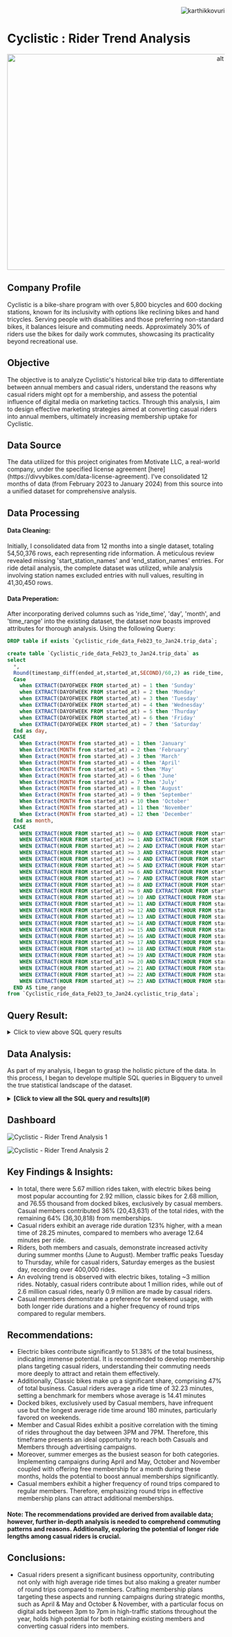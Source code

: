 <p align="right"> <img src="https://komarev.com/ghpvc/?username=karthikkovuri&label=Repository%20views&color=0e75b6&style=flat" alt="karthikkovuri" /> </p>

<h1 aling="left"> Cyclistic : Rider Trend Analysis </h1>

<p align="center">
  <img src="https://github.com/KarthikKovuri/Cyclistic_Trend_Analysis/assets/162425413/273facd0-45ea-4a0e-b8c0-c15a3bde1f80" alt="alt text" style="width:1000px;height:500px;">
</p>

<h2 align="left"> Company Profile </h2>
Cyclistic is a bike-share program with over 5,800 bicycles and 600 docking stations, known for its inclusivity with options like reclining bikes and hand tricycles. Serving people with disabilities and those preferring non-standard bikes, it balances leisure and commuting needs. Approximately 30% of riders use the bikes for daily work commutes, showcasing its practicality beyond recreational use.

<h2 align="left"> Objective </h2>
The objective is to analyze Cyclistic's historical bike trip data to differentiate between annual members and casual riders, understand the reasons why casual riders might opt for a membership, and assess the potential influence of digital media on marketing tactics. Through this analysis, I aim to design effective marketing strategies aimed at converting casual riders into annual members, ultimately increasing membership uptake for Cyclistic.

<h2 align="left"> Data Source </h2>
The data utilized for this project originates from Motivate LLC, a real-world company, under the specified license agreement [here](https://divvybikes.com/data-license-agreement). I've consolidated 12 months of data (from February 2023 to January 2024) from this source into a unified dataset for comprehensive analysis.

<h2 align="left"> Data Processing </h2>

<h4 align="left"> Data Cleaning: </h4>

Initially, I consolidated data from 12 months into a single dataset, totaling 54,50,376 rows, each representing ride information. A meticulous review revealed missing 'start_station_names' and 'end_station_names' entries. For ride detail analysis, the complete dataset was utilized, while analysis involving station names excluded entries with null values, resulting in 41,30,450 rows.

 <h4 align="left"> Data Preperation: </h4>

After incorporating derived columns such as 'ride_time', 'day', 'month', and 'time_range' into the existing dataset, the dataset now boasts improved attributes for thorough analysis.
Using the following Query: 

```sql
DROP table if exists `Cyclistic_ride_data_Feb23_to_Jan24.trip_data`;

create table `Cyclistic_ride_data_Feb23_to_Jan24.trip_data` as
select
  *,
  Round(timestamp_diff(ended_at,started_at,SECOND)/60,2) as ride_time, 
  Case
    when EXTRACT(DAYOFWEEK FROM started_at) = 1 then 'Sunday'
    when EXTRACT(DAYOFWEEK FROM started_at) = 2 then 'Monday'
    when EXTRACT(DAYOFWEEK FROM started_at) = 3 then 'Tuesday'
    when EXTRACT(DAYOFWEEK FROM started_at) = 4 then 'Wednesday'
    when EXTRACT(DAYOFWEEK FROM started_at) = 5 then 'Thurday'
    when EXTRACT(DAYOFWEEK FROM started_at) = 6 then 'Friday'
    when EXTRACT(DAYOFWEEK FROM started_at) = 7 then 'Saturday'
  End as day,
  CASE
    When Extract(MONTH from started_at) = 1 then 'January'
    When Extract(MONTH from started_at) = 2 then 'February'
    When Extract(MONTH from started_at) = 3 then 'March'
    When Extract(MONTH from started_at) = 4 then 'April'
    When Extract(MONTH from started_at) = 5 then 'May'
    When Extract(MONTH from started_at) = 6 then 'June'
    When Extract(MONTH from started_at) = 7 then 'July'
    When Extract(MONTH from started_at) = 8 then 'August'
    When Extract(MONTH from started_at) = 9 then 'September'
    When Extract(MONTH from started_at) = 10 then 'October'
    When Extract(MONTH from started_at) = 11 then 'November'
    When Extract(MONTH from started_at) = 12 then 'December'
  End as month,
  CASE
    WHEN EXTRACT(HOUR FROM started_at) >= 0 AND EXTRACT(HOUR FROM started_at) < 1 THEN '12AM - 1AM'
    WHEN EXTRACT(HOUR FROM started_at) >= 1 AND EXTRACT(HOUR FROM started_at) < 2 THEN '1AM - 2AM'
    WHEN EXTRACT(HOUR FROM started_at) >= 2 AND EXTRACT(HOUR FROM started_at) < 3 THEN '2AM - 3AM'
    WHEN EXTRACT(HOUR FROM started_at) >= 3 AND EXTRACT(HOUR FROM started_at) < 4 THEN '3AM - 4AM'
    WHEN EXTRACT(HOUR FROM started_at) >= 4 AND EXTRACT(HOUR FROM started_at) < 5 THEN '4AM - 5AM'
    WHEN EXTRACT(HOUR FROM started_at) >= 5 AND EXTRACT(HOUR FROM started_at) < 6 THEN '5AM - 6AM'
    WHEN EXTRACT(HOUR FROM started_at) >= 6 AND EXTRACT(HOUR FROM started_at) < 7 THEN '6AM - 7AM'
    WHEN EXTRACT(HOUR FROM started_at) >= 7 AND EXTRACT(HOUR FROM started_at) < 8 THEN '7AM - 8AM'
    WHEN EXTRACT(HOUR FROM started_at) >= 8 AND EXTRACT(HOUR FROM started_at) < 9 THEN '8AM - 9AM'
    WHEN EXTRACT(HOUR FROM started_at) >= 9 AND EXTRACT(HOUR FROM started_at) < 10 THEN '9AM - 10AM'
    WHEN EXTRACT(HOUR FROM started_at) >= 10 AND EXTRACT(HOUR FROM started_at) < 11 THEN '10AM - 11AM'
    WHEN EXTRACT(HOUR FROM started_at) >= 11 AND EXTRACT(HOUR FROM started_at) < 12 THEN '11AM - 12PM'
    WHEN EXTRACT(HOUR FROM started_at) >= 12 AND EXTRACT(HOUR FROM started_at) < 13 THEN '12PM - 1PM'
    WHEN EXTRACT(HOUR FROM started_at) >= 13 AND EXTRACT(HOUR FROM started_at) < 14 THEN '1PM - 2PM'
    WHEN EXTRACT(HOUR FROM started_at) >= 14 AND EXTRACT(HOUR FROM started_at) < 15 THEN '2PM - 3PM'
    WHEN EXTRACT(HOUR FROM started_at) >= 15 AND EXTRACT(HOUR FROM started_at) < 16 THEN '3PM - 4PM'
    WHEN EXTRACT(HOUR FROM started_at) >= 16 AND EXTRACT(HOUR FROM started_at) < 17 THEN '4PM - 5PM'
    WHEN EXTRACT(HOUR FROM started_at) >= 17 AND EXTRACT(HOUR FROM started_at) < 18 THEN '5PM - 6PM'
    WHEN EXTRACT(HOUR FROM started_at) >= 18 AND EXTRACT(HOUR FROM started_at) < 19 THEN '6PM - 7PM'
    WHEN EXTRACT(HOUR FROM started_at) >= 19 AND EXTRACT(HOUR FROM started_at) < 20 THEN '7PM - 8PM'
    WHEN EXTRACT(HOUR FROM started_at) >= 20 AND EXTRACT(HOUR FROM started_at) < 21 THEN '8PM - 9PM'
    WHEN EXTRACT(HOUR FROM started_at) >= 21 AND EXTRACT(HOUR FROM started_at) < 22 THEN '9PM - 10PM'
    WHEN EXTRACT(HOUR FROM started_at) >= 22 AND EXTRACT(HOUR FROM started_at) < 23 THEN '10PM - 11PM'
    WHEN EXTRACT(HOUR FROM started_at) >= 23 AND EXTRACT(HOUR FROM started_at) < 24 THEN '11PM - 12AM'
  END AS time_range
from `Cyclistic_ride_data_Feb23_to_Jan24.cyclistic_trip_data`;
```

## Query Result:
<details>
  <summary> Click to view above SQL query results </summary>
  
![SS_table](https://github.com/KarthikKovuri/Cyclistic_Trend_Analysis/assets/162425413/d328b7ff-fd91-4c31-9dec-2e131fa3bd09)

</details>

## Data Analysis:
As part of my analysis, I began to grasp the holistic picture of the data. In this process, I began to develope multiple SQL queries in Bigquery to unveil the true statistical landscape of the dataset.

<details>
<summary> 
    <b>[Click to view all the SQL query and results](#)</b>
</summary>


  
### Overall rides taken by members and casuals are as below:

```sql
SELECT
 `member_non-member` as member_non_member,
 sum(electric_bike) as electiric_bike,
 sum(classic_bike) as calssic_bike,
 sum(docked_bike) as docked_bike,
 sum(total_bike_rides) as total_rides,
 Round(sum(total_bike_rides) / sum(sum(total_bike_rides)) OVER()*100,2) as ride_percentage
FROM
(
  SELECT
   member_casual as `member_non-member`,
   sum(CASE WHEN rideable_type = 'electric_bike' then 1 else 0 END) as electric_bike,
   sum(CASE WHEN rideable_type = 'classic_bike' then 1 else 0 END) as classic_bike,
   sum(CASE WHEN rideable_type = 'docked_bike' then 1 else 0 END) as docked_bike,
   sum(CASE WHEN rideable_type IN ('electric_bike','classic_bike','docked_bike') then 1 else 0 END) as total_bike_rides
  FROM `Cyclistic_ride_data_Feb23_to_Jan24.trip_data`
  Group by
   member_casual
)
GROUP BY 
 member_non_member
Order BY
  total_rides DESC;
```
### Query Result:
| member_non_member | electric_bike | classic_bike | docked_bike | total_rides | ride_percentage |
|-------------------|---------------|--------------|-------------|-------------|-----------------|
| member            | 1,733,718     | 1,724,699    | 0           | 3,458,417   | 63.45           |
| casual            | 1,062,451     | 852,959      | 76,549      | 1,991,959   | 36.55           |

### A breakdown of number of rides per day.

```sql
SELECT
  day,
  sum(`non-member`) as total_non_member,
  sum(member) as total_member,
  sum(total_rides_day) as total_rides,
  Round((sum(total_rides_day) / sum(sum(total_rides_day)) OVER ())*100,2) as ride_percentage_day
FROM
(
  SELECT
    day,
    sum(CASE WHEN member_casual = "casual" then 1 else 0 END) as `non-member`,
    sum(CASE WHEN member_casual = "member" then 1 else 0 END) as `member`,
    sum(CASE WHEN member_casual IN ("casual", "member") then 1 else 0 END) as total_rides_day
  FROM `Cyclistic_ride_data_Feb23_to_Jan24.trip_data`
  GROUP BY day  
) as ride_per_day
GROUP BY
  day
ORDER BY
  total_rides DESC;
```
### Query Result: 
| day        | total_non_member | total_member | total_rides | ride_percentage_day |
|------------|------------------|--------------|-------------|---------------------|
| Saturday   | 398,510          | 444,460      | 842,970     | 15.47               |
| Thurday    | 262,353          | 561,090      | 823,443     | 15.11               |
| Wednesday  | 240,794          | 560,454      | 801,248     | 14.7                |
| Friday     | 300,509          | 495,927      | 796,436     | 14.61               |
| Tuesday    | 237,418          | 542,837      | 780,255     | 14.32               |
| Sunday     | 324,237          | 383,537      | 707,774     | 12.99               |
| Monday     | 228,138          | 470,112      | 698,250     | 12.81               |

### Monthly distribution of ride counts.

```sql
SELECT
  month,
  sum(non_member) as total_non_member,
  sum(member) as total_member,
  sum(total_monthly_rides) as total_monthly_rides,
  Round((sum(total_monthly_rides) / sum(sum(total_monthly_rides)) OVER ())*100,2) as monthly_rides_percentage
FROM
(
SELECT
 month,
 sum(CASE WHEN member_casual = "casual" then 1 else 0 END) as non_member,
 sum(CASE WHEN member_casual = "member" then 1 else 0 END) as member,
 sum(CASE WHEN member_casual IN ("casual", "member") then 1 else 0 END) as total_monthly_rides
FROM `Cyclistic_ride_data_Feb23_to_Jan24.trip_data`
GROUP BY
  month
)
Group By
 month
ORDER BY
 total_monthly_rides DESC;
```

### Query Result:
| month     | total_non_member | total_member | total_monthly_rides | monthly_rides_percentage |
|-----------|------------------|--------------|---------------------|-------------------------|
| August    | 311,130          | 460,563      | 771,693             | 14.16                   |
| July      | 331,358          | 436,292      | 767,650             | 14.08                   |
| June      | 301,230          | 418,388      | 719,618             | 13.2                    |
| September | 261,635          | 404,736      | 666,371             | 12.23                   |
| May       | 234,181          | 370,646      | 604,827             | 11.1                    |
| October   | 177,071          | 360,042      | 537,113             | 9.85                    |
| April     | 147,285          | 279,305      | 426,590             | 7.83                    |
| November  | 98,392           | 264,126      | 362,518             | 6.65                    |
| March     | 62,201           | 196,477      | 258,678             | 4.75                    |
| February  | 43,016           | 147,429      | 190,445             | 3.49                    |
| January   | 24,460           | 120,413      | 144,873             | 2.66                    |

### Hourly breakdown of rides throughout the day.

```sql
select
 time_range,
 sum(non_member) as non_member,
 sum(member) as member,
 sum(rides_per_hour) as rides_per_hour,
 round(sum(rides_per_hour) / (sum(sum(rides_per_hour)) OVER())*100,2) as monthly_rides_per_hour
from
(
select 
 time_range,
 sum(case when member_casual = 'casual' then 1 else 0 end) as non_member,
 sum(case when member_casual = 'member' then 1 else 0 end) as member,
 sum(case when member_casual IN ('member','casual') then 1 else 0 end) as rides_per_hour
from `Cyclistic_ride_data_Feb23_to_Jan24.trip_data`
group by 
 time_range
)
GROUP BY
 time_range
ORDER BY
 non_member DESC;
```
### Query Result:
| time_range   | non_member | member  | rides_per_hour | monthly_rides_per_hour |
|--------------|------------|---------|----------------|------------------------|
| 5PM - 6PM    | 193,947    | 369,117 | 563,064        | 10.33                  |
| 4PM - 5PM    | 176,658    | 313,727 | 490,385        | 9                      |
| 6PM - 7PM    | 167,644    | 293,365 | 461,009        | 8.46                   |
| 3PM - 4PM    | 153,831    | 231,780 | 385,611        | 7.07                   |
| 2PM - 3PM    | 137,851    | 189,635 | 327,486        | 6.01                   |
| 1PM - 2PM    | 132,220    | 186,290 | 318,510        | 5.84                   |
| 12PM - 1PM   | 126,580    | 187,475 | 314,055        | 5.76                   |
| 7PM - 8PM    | 123,917    | 207,921 | 331,838        | 6.09                   |
| 11AM - 12PM  | 106,821    | 165,354 | 272,175        | 4.99                   |
| 8PM - 9PM    | 89,402     | 144,767 | 234,169        | 4.3                    |
| 10AM - 11AM  | 83,595     | 139,458 | 223,053        | 4.09                   |
| 9PM - 10PM   | 74,970     | 112,134 | 187,104        | 3.43                   |
| 8AM - 9AM    | 67,841     | 230,130 | 297,971        | 5.47                   |
| 9AM - 10AM   | 67,360     | 154,957 | 222,317        | 4.08                   |
| 10PM - 11PM  | 66,282     | 83,654  | 149,936        | 2.75                   |
| 7AM - 8AM    | 50,626     | 183,636 | 234,262        | 4.3                    |
| 11PM - 12AM  | 47,559     | 53,199  | 100,758        | 1.85                   |
| 12AM - 1AM   | 35,339     | 33,179  | 68,518         | 1.26                   |
| 6AM - 7AM    | 28,770     | 99,470  | 128,240        | 2.35                   |
| 1AM - 2AM    | 22,919     | 19,760  | 42,679         | 0.78                   |
| 2AM - 3AM    | 13,762     | 11,387  | 25,149         | 0.46                   |
| 5AM - 6AM    | 10,830     | 32,251  | 43,081         | 0.79                   |
| 3AM - 4AM    | 7,603      | 7,486   | 15,089         | 0.28                   |
| 4AM - 5AM    | 5,632      | 8,285   | 13,917         | 0.26                   |

### Ride Duration Analysis by User Type

```sql
SELECT
 member_casual,
 sum(avg_ride_time) as total_avg_time,
 sum(electric_bike_avg_time) as electric_avg_time,
 sum(classic_avg_time) as calssic_avg_time,
 sum(docked_bike) as docked_avg_time,
 Round(sum(avg_ride_time) / (sum(sum(avg_ride_time)) OVER())*100,2) as avg_ride_time_percentage
FROM
(
SELECT
 member_casual,
 ROUND(AVG(ride_time),2) AS avg_ride_time,
 ROUND(AVG(CASE WHEN rideable_type = 'electric_bike' THEN ride_time END),2) AS electric_bike_avg_time,
 ROUND(AVG(CASE WHEN rideable_type = 'classic_bike' THEN ride_time END),2) AS classic_avg_time,
 ROUND(AVG(CASE WHEN rideable_type = 'docked_bike' THEN ride_time END),2) AS docked_bike
FROM `Cyclistic_ride_data_Feb23_to_Jan24.station_data`
GROUP BY
  member_casual
)
GROUP BY
 member_casual;
```

### Query Result:
| member_casual | total_avg_time | electric_avg_time | classic_avg_time | docked_avg_time | avg_ride_time_percentage |
|---------------|----------------|-------------------|------------------|-----------------|-------------------------|
| member        | 12.27          | 10.62             | 13.15            | N/A             | 34.62                   |
| casual        | 23.17          | 14.84             | 25.92            | 54.31           | 65.38                   |

### Note: Below, you'll find an analysis table excluding null values in both the start and end station names, resulting in a dataset of 4,130,450 rows.

```sql
DROP TABLE If EXISTS `Cyclistic_ride_data_Feb23_to_Jan24.station_data`;

Create Table `Cyclistic_ride_data_Feb23_to_Jan24.station_data` as
select
 *
from `Cyclistic_ride_data_Feb23_to_Jan24.trip_data`
Where 
 start_station_name is not null
 and
 end_station_name is not null;
```
### Query Result:
<details>
  <summary> Click to view SQL query results </summary>
  
![SS_station_table](https://github.com/KarthikKovuri/Cyclistic_Trend_Analysis/assets/162425413/b1a84f26-1441-45e8-af21-f0d78a5ab4e4)
</details>

### Count of round trips categorized by bike type for both members and casual riders.
```sql
SELECT
 member_casual as member_non_member,
 sum(round_trip) as count_of_round_trips,
 sum(count_electric) as count_of_electric,
 sum(count_classic) as count_of_classic,
 sum(count_docked) as count_docked,
 Round(sum(round_trip) / (sum(sum(round_trip)) OVER())*100,2) as round_trip_percentage
FROM
(
SELECT
 member_casual,
 count(ride_id) as round_trip,
 sum(CASE WHEN rideable_type = 'electric_bike' THEN 1 Else 0 END) AS count_electric,
 sum(CASE WHEN rideable_type = 'classic_bike' THEN 1 Else 0 END) AS count_classic,
 sum(CASE WHEN rideable_type = 'docked_bike' THEN 1 Else 0 END) AS count_docked
FROM `Cyclistic_ride_data_Feb23_to_Jan24.station_data`
WHERE
 start_station_name = end_station_name
GROUP BY
 member_casual
)
GROUP BY
 member_non_member
ORDER BY
 count_of_round_trips DESC;
```
### Query Result:
| member_non_member | count_of_round_trips | count_of_electric | count_of_classic | count_docked | round_trip_percentage |
|-------------------|----------------------|-------------------|------------------|--------------|-----------------------|
| casual            | 1,45,447              | 46,051            | 85,081           | 14,315       | 54.59                 |
| member            | 1,21,012              | 49,367            | 71,645           | 0            | 45.41                 |

### Stations with the highest visitor traffic, for both members and casuls riders.
```sql
SELECT
 start_station_name,
 count(start_station_name) as visits_per_station,
 sum(CASE WHEN member_casual = "member" then 1 ELSE 0 END) as member,
 sum(CASE WHEN member_casual = "casual" then 1 ELSE 0 END) as non_member
FROM `Cyclistic_ride_data_Feb23_to_Jan24.station_data`
GROUP BY
 start_station_name
ORDER BY
 visits_per_station DESC
Limit 15;
```

### Query Result:
| start_station_name                 | visits_per_station | member | non_member |
|-----------------------------------|--------------------|--------|------------|
| Streeter Dr & Grand Ave           | 58,494             | 15,774 | 42,720     |
| DuSable Lake Shore Dr & Monroe St | 37,233             | 9,085  | 28,148     |
| Michigan Ave & Oak St             | 34,117             | 13,273 | 20,844     |
| DuSable Lake Shore Dr & North Blvd| 32,747             | 14,089 | 18,658     |
| Clark St & Elm St                 | 31,162             | 21,626 | 9,536      |
| Kingsbury St & Kinzie St          | 30,532             | 22,797 | 7,735      |
| Wells St & Concord Ln             | 28,578             | 18,095 | 10,483     |
| Clinton St & Washington Blvd      | 28,362             | 22,757 | 5,605      |
| Theater on the Lake               | 27,692             | 12,718 | 14,974     |
| Millennium Park                   | 27,170             | 8,757  | 18,413     |
| Wells St & Elm St                 | 26,107             | 17,411 | 8,696      |
| Broadway & Barry Ave              | 23,873             | 15,946 | 7,927      |
| Indiana Ave & Roosevelt Rd        | 23,477             | 12,884 | 10,593     |
| Clinton St & Madison St           | 23,277             | 18,013 | 5,264      |
| Wilton Ave & Belmont Ave          | 23,010             | 14,039 | 8,971      |


### Stations experiencing minimal traffic (< 5 visits), for both members and casual riders.
```sql
SELECT
 start_station_name,
 count(start_station_name) as visits_per_station,
 sum(CASE WHEN member_casual = "member" then 1 ELSE 0 END) as member,
 sum(CASE WHEN member_casual = "casual" then 1 ELSE 0 END) as non_member
FROM `Cyclistic_ride_data_Feb23_to_Jan24.station_data`
GROUP BY
 start_station_name
ORDER BY
 visits_per_station ASC;
```
### Query Result:

<details>
  <summary> Click to view SQL query results </summary>
  
| start_station_name                                | visits_per_station | member | non_member |
|--------------------------------------------------|--------------------|--------|------------|
| Leclaire Ave & Belmont Ave                       | 1                  | 1      | 0          |
| Public Rack - Neola & Northwest Hwy              | 1                  | 0      | 1          |
| Public Rack - Oglesby Ave & 95th St              | 1                  | 0      | 1          |
| Public Rack - Michigan Ave & 119th St            | 1                  | 0      | 1          |
| Public Rack - Mulligan & Northwest Hwy           | 1                  | 0      | 1          |
| Public Rack - Yates Blvd & Exchange Ave          | 1                  | 1      | 0          |
| Public Rack - Baltimore Ave & 134th St           | 1                  | 1      | 0          |
| Public Rack - Perry Ave & 108th Pl               | 1                  | 1      | 0          |
| Public Rack - Lowe Ave & 94th St                 | 1                  | 0      | 1          |
| Public Rack - May St & 78th St                   | 1                  | 1      | 0          |
| Public Rack - Cottage Grove Ave & 75th St        | 1                  | 1      | 0          |
| Public Rack - Homan & 77th                       | 1                  | 0      | 1          |
| Public Rack - Ellis Ave & 132nd Pl               | 1                  | 0      | 1          |
| Public Rack - James Madison School               | 1                  | 1      | 0          |
| Public Rack - Ashland Ave & 73rd St              | 1                  | 0      | 1          |
| Public Rack - Ewing Ave & 96th St S              | 1                  | 0      | 1          |
| Public Rack - Central Park Ave & 16th St         | 1                  | 0      | 1          |
| Public Rack - Western Ave & 111th St - NW        | 1                  | 1      | 0          |
| Public Rack - Mt Greenwood Library - South       | 1                  | 0      | 1          |
| Public Rack - Oakley & 79th Pl                   | 1                  | 0      | 1          |
| Public Rack - Chappel Ave & 71st St              | 1                  | 0      | 1          |
| Public Rack - Emerald Ave & 45th St              | 1                  | 1      | 0          |
| Public Rack - Lowe Park                          | 1                  | 1      | 0          |
| Public Rack - Michigan Ave & 107th St            | 1                  | 0      | 1          |
| Public Rack - 85th Pl & Pulaski Rd               | 1                  | 0      | 1          |
| Public Rack - Menard Ave & Leland Ave            | 1                  | 1      | 0          |
| Public Rack - Northwest Hwy & Raven St           | 1                  | 1      | 0          |
| Public Rack - Western & 74th                     | 1                  | 0      | 1          |
| Public Rack - Menard Ave & Agusta Blvd           | 1                  | 0      | 1          |
| Public Rack - Pulaski Rd & Flournoy St           | 1                  | 0      | 1          |
| Public Rack - Central Park Ave & Fillmore St     | 1                  | 0      | 1          |

</details>

### Stations with >10K visits by Caluals

```sql
SELECT
 start_station_name as station_name,
 SUM(CASE when member_casual = "casual" then 1 else 0 END) as no_of_non_member_visits
FROM `Cyclistic_ride_data_Feb23_to_Jan24.station_data`
WHERE
 start_station_name is not null
GROUP BY
 start_station_name
ORDER BY
 no_of_non_member_visits DESC
LIMIT 10;
```
### Query Result:

| station_name                          | no_of_non_member_visits |
|---------------------------------------|-------------------------|
| Streeter Dr & Grand Ave              | 42,720                  |
| DuSable Lake Shore Dr & Monroe St    | 28,148                  |
| Michigan Ave & Oak St                | 20,844                  |
| DuSable Lake Shore Dr & North Blvd   | 18,658                  |
| Millennium Park                      | 18,413                  |
| Shedd Aquarium                       | 16,308                  |
| Theater on the Lake                  | 14,974                  |
| Dusable Harbor                       | 14,227                  |
| Adler Planetarium                    | 11,080                  |
| Montrose Harbor                      | 10,827                  |
| Indiana Ave & Roosevelt Rd           | 10,593                  |
| Wells St & Concord Ln                | 10,483                  |
| Michigan Ave & 8th St                | 10,038                  |

### The table below illustrates the frequency of time (in minutes) intervals per booking, using the standard deviation method.
```sql
SELECT
 member_casual as member_non_member,
 Round(STDDEV(ride_time),2) as SD_ride_time,
 Round(STDDEV(CASE when rideable_type = "electric_bike" then ride_time END),2) as SD_electric_bike,
 Round(STDDEV(CASE when rideable_type = "classic_bike" then ride_time END),2) as SD_classic_bike,
 Round(STDDEV(CASE when rideable_type = "docked_bike" then ride_time END),2) as SD_docked_bike
FROM `Cyclistic_ride_data_Feb23_to_Jan24.trip_data`
GROUP BY
 member_non_member;
```
### Query Result:
| member_non_member | SD_ride_time | SD_electric_bike | SD_classic_bike | SD_docked_bike |
|-------------------|--------------|------------------|-----------------|----------------|
| casual            | 298.51       | 16.18            | 114.2           | 1464.02        |
| member            | 38.27        | 15.36            | 51.92           | N/A            |

</details>

## Dashboard

![Cyclistic - Rider Trend Analysis 1](https://github.com/KarthikKovuri/Cyclistic_Trend_Analysis/assets/162425413/618a63f2-454f-4867-917c-4aff3b9d905c)

![Cyclistic - Rider Trend Analysis 2](https://github.com/KarthikKovuri/Cyclistic_Trend_Analysis/assets/162425413/2fde78a7-4ff7-4e37-95df-925d4c862ea9)


## Key Findings & Insights:

- In total, there were 5.67 million rides taken, with electric bikes being most popular accounting for 2.92 million, classic bikes for 2.68 million, and 76.55 thousand from docked bikes, exclusively by casual members. Casual members contributed 36% (20,43,631) of the total rides, with the remaining 64% (36,30,818) from memberships.
- Casual riders exhibit an average ride duration 123% higher, with a mean time of 28.25 minutes, compared to members who average 12.64 minutes per ride.
- Riders, both members and casuals, demonstrate increased activity during summer months (June to August). Member traffic peaks Tuesday to Thursday, while for casual riders, Saturday emerges as the busiest day, recording over 400,000 rides.
- An evolving trend is observed with electric bikes, totaling ~3 million rides. Notably, casual riders contribute about 1 million rides, while out of 2.6 million casual rides, nearly 0.9 million are made by casual riders.
- Casual members demonstrate a preference for weekend usage, with both longer ride durations and a higher frequency of round trips compared to regular members.

## Recommendations: 

- Electric bikes contribute significantly to 51.38% of the total business, indicating immense potential. It is recommended to develop membership plans targeting casual riders, understanding their commuting needs more deeply to attract and retain them effectively.
- Additionally, Classic bikes make up a significant share, comprising 47% of total business. Casual riders average a ride time of 32.23 minutes, setting a benchmark for members whose average is 14.41 minutes 
- Docked bikes, exclusively used by Casual members, have infrequent use but the longest average ride time around 180 minutes, particularly favored on weekends.
- Member and Casual Rides exhibit a positive correlation with the timing of rides throughout the day between 3PM and 7PM. Therefore, this timeframe presents an ideal opportunity to reach both Casuals and Members through advertising campaigns.
- Moreover, summer emerges as the busiest season for both categories. Implementing campaigns during April and May, October and November coupled with offering free membership for a month during these months, holds the potential to boost annual memberships significantly.
- Casual members exhibit a higher frequency of round trips compared to regular members. Therefore, emphasizing round trips in effective membership plans can attract additional memberships.

#### Note: The recommendations provided are derived from available data; however, further in-depth analysis is needed to comprehend commuting patterns and reasons. Additionally, exploring the potential of longer ride lengths among casual riders is crucial.


## Conclusions:

- Casual riders present a significant business opportunity, contributing not only with high average ride times but also making a greater number of round trips compared to members. Crafting membership plans targeting these aspects and running campaigns during strategic months, such as April & May and October & November, with a particular focus on digital ads between 3pm to 7pm in high-traffic stations throughout the year, holds high potential for both retaining existing members and converting casual riders into members.
